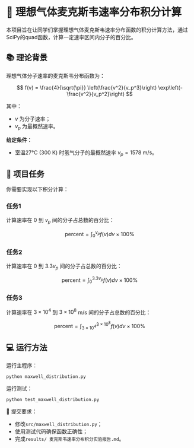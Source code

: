 # 🍃 理想气体麦克斯韦速率分布积分计算

本项目旨在让同学们掌握理想气体麦克斯韦速率分布函数的积分计算方法，通过SciPy的quad函数，计算一定速率区间内分子的百分比。

## 📚 理论背景

理想气体分子速率的麦克斯韦分布函数为：

$$
f(v) = \frac{4}{\sqrt{\pi}} \left(\frac{v^2}{v_p^3}\right) \exp\left(-\frac{v^2}{v_p^2}\right)
$$

其中：

-  $v$ 为分子速率；
-  $v_p$ 为最概然速率。

**给定条件**：
- 室温27℃ (300 K) 时氢气分子的最概然速率  $v_p = 1578 \text{ m/s}$。

## 🚩 项目任务

你需要实现以下积分计算：

### 任务1
计算速率在 $0$ 到 $v_p$ 间的分子占总数的百分比：

$$
\text{percent} = \int_0^{v_p} f(v) dv \times 100\%
$$

### 任务2
计算速率在 $0$ 到 $3.3v_p$ 间的分子占总数的百分比：

$$
\text{percent} = \int_0^{3.3v_p} f(v) dv \times 100\%
$$

### 任务3
计算速率在 $3\times 10^4$ 到 $3\times 10^8$ m/s 间的分子占总数的百分比：

$$
\text{percent} = \int_{3\times10^4}^{3\times10^8} f(v) dv \times 100\%
$$

## 💻 运行方法

运行主程序：

```shell
python maxwell_distribution.py
```
运行测试：

```shell
python test_maxwell_distribution.py
```
📝 提交要求：

- 修改`src/maxwell_distribution.py`；
- 使用测试代码确保函数正确性；
- 完成`results/ 麦克斯韦速率分布积分实验报告.md`。
